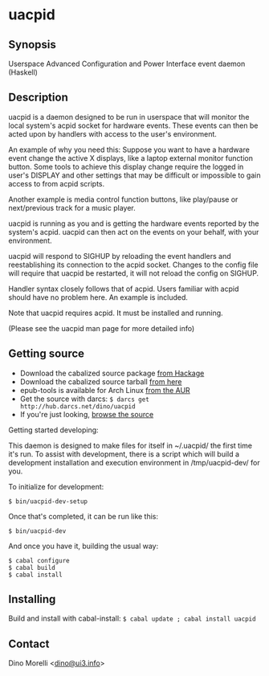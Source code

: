 # uacpid


## Synopsis

Userspace Advanced Configuration and Power Interface event daemon
(Haskell)


## Description

uacpid is a daemon designed to be run in userspace that will monitor
the local system's acpid socket for hardware events. These events can
then be acted upon by handlers with access to the user's environment.

An example of why you need this: Suppose you want to have a hardware
event change the active X displays, like a laptop external monitor
function button. Some tools to achieve this display change require
the logged in user's DISPLAY and other settings that may be difficult
or impossible to gain access to from acpid scripts.

Another example is media control function buttons, like play/pause
or next/previous track for a music player.

uacpid is running as you and is getting the hardware events reported
by the system's acpid. uacpid can then act on the events on your
behalf, with your environment.

uacpid will respond to SIGHUP by reloading the event handlers and
reestablishing its connection to the acpid socket. Changes to the
config file will require that uacpid be restarted, it will not
reload the config on SIGHUP.

Handler syntax closely follows that of acpid. Users familiar with
acpid should have no problem here. An example is included.

Note that uacpid requires acpid. It must be installed and running.

(Please see the uacpid man page for more detailed info) 


## Getting source

- Download the cabalized source package [from Hackage](http://hackage.haskell.org/package/uacpid)
- Download the cabalized source tarball [from here](http://ui3.info/d/proj/uacpid/uacpid-1.0.3.0.tar.gz)
- epub-tools is available for Arch Linux [from the AUR](https://aur.archlinux.org/packages/uacpid/)
- Get the source with darcs: `$ darcs get http://hub.darcs.net/dino/uacpid`
- If you're just looking, [browse the source](http://hub.darcs.net/dino/uacpid)

Getting started developing:

This daemon is designed to make files for itself in ~/.uacpid/ the
first time it's run. To assist with development, there is a script
which will build a development installation and execution environment
in /tmp/uacpid-dev/ for you.

To initialize for development:

    $ bin/uacpid-dev-setup


Once that's completed, it can be run like this:

    $ bin/uacpid-dev

And once you have it, building the usual way:

    $ cabal configure
    $ cabal build
    $ cabal install


## Installing

Build and install with cabal-install:
  `$ cabal update ; cabal install uacpid`


## Contact

Dino Morelli <[dino@ui3.info](mailto:dino@ui3.info)>

